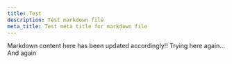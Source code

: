 ```yaml
---
title: Test
description: Test markdown file
meta_title: Test meta title for markdown file
---
```


Markdown content here has been updated accordingly!!
Trying here again...
And again
